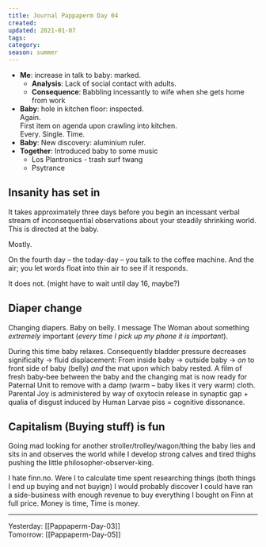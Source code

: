 ```yaml
---
title: Journal Pappaperm Day 04
created: 
updated: 2021-01-07
tags:
category:
season: summer
---
```


- **Me**: increase in talk to baby: marked.  
	- **Analysis**: Lack of social contact with adults.  
	- **Consequence**: Babbling incessantly to wife when she gets home from work  
- **Baby**: hole in kitchen floor: inspected.  
Again.  
First item on agenda upon crawling into kitchen.  
Every. Single. Time.
- **Baby**: New discovery: aluminium ruler.
- **Together**: Introduced baby to some music
	- Los Plantronics - trash surf twang
	- Psytrance

## Insanity has set in
It takes approximately three days before you begin an incessant verbal stream of inconsequential observations about your steadily shrinking world. This is directed at the baby.  
  
Mostly.  

On the fourth day – the today-day – you talk to the coffee machine. And the air; you let words float into thin air to see if it responds.  

It does not. (might have to wait until day 16, maybe?)

## Diaper change
Changing diapers. Baby on belly. I message The Woman about something *extremely* important (*every time I pick up my phone it is important*). 

During this time baby relaxes. Consequently bladder pressure decreases significalty → fluid displacement: From inside baby → outside baby → *on* to front side of baby (belly) *and* the mat upon which baby rested. A film of fresh baby-bee between the baby and the changing mat is now ready for Paternal Unit to remove with a damp (warm – baby likes it very warm) cloth. Parental Joy is administered by way of oxytocin release in synaptic gap + qualia of disgust induced by Human Larvae piss = cognitive dissonance.

## Capitalism (Buying stuff) is fun
Going mad looking for another stroller/trolley/wagon/thing the baby lies and sits in and observes the world while I develop strong calves and tired thighs pushing the little philosopher-observer-king.

I hate finn.no. Were I to calculate time spent researching things (both things I end up buying and not buyign) I would probably discover I could have ran a side-business with enough revenue to buy everything I bought on Finn at full price. Money is time, Time is money.

---

Yesterday: [[Pappaperm-Day-03]]  
Tomorrow: [[Pappaperm-Day-05]]  